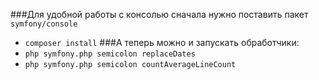 ###Для удобной работы с консолью сначала нужно поставить пакет `symfony/console`
- `composer install`
###А теперь можно и запускать обработчики:
- `php symfony.php semicolon replaceDates`
- `php symfony.php semicolon countAverageLineCount`
